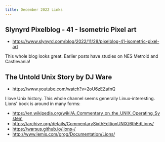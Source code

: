 ```yaml
---
title: December 2022 Links
---
```


## Slynyrd Pixelblog - 41 - Isometric Pixel art

* <https://www.slynyrd.com/blog/2022/11/28/pixelblog-41-isometric-pixel-art>

This whole blog looks great. Earlier posts have studies on NES Metroid and Castlevania!

## The Untold Unix Story by DJ Ware

* <https://www.youtube.com/watch?v=2oU6zEZafnQ>

I love Unix history. This whole channel seems generally Linux-interesting. Lions' book is around in many forms:

* <https://en.wikipedia.org/wiki/A_Commentary_on_the_UNIX_Operating_System>
* <https://archive.org/details/CommentarySixthEditionUNIX/6thEdLions/>
* <https://warsus.github.io/lions-/>
* <http://www.lemis.com/grog/Documentation/Lions/>

